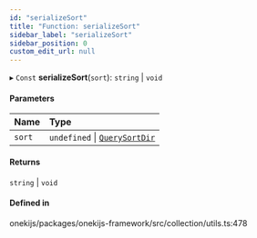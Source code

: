 ```yaml
---
id: "serializeSort"
title: "Function: serializeSort"
sidebar_label: "serializeSort"
sidebar_position: 0
custom_edit_url: null
---
```


▸ `Const` **serializeSort**(`sort`): `string` \| `void`

#### Parameters

| Name | Type |
| :------ | :------ |
| `sort` | `undefined` \| [`QuerySortDir`](../types/QuerySortDir.md) |

#### Returns

`string` \| `void`

#### Defined in

onekijs/packages/onekijs-framework/src/collection/utils.ts:478
